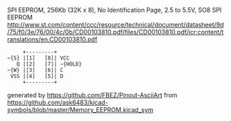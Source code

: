SPI EEPROM, 256Kb (32K x 8), No Identification Page, 2.5 to 5.5V, SO8
SPI EEPROM
http://www.st.com/content/ccc/resource/technical/document/datasheet/9d/75/f0/3e/76/00/4c/0b/CD00103810.pdf/files/CD00103810.pdf/jcr:content/translations/en.CD00103810.pdf


	     +---------+
	~{S} |[1]   [8]| VCC
	   Q |[2]   [7]| ~{HOLD}
	~{W} |[3]   [6]| C
	 VSS |[4]   [5]| D
	     +---------+


generated by https://github.com/FBEZ/Pinout-AsciiArt from https://github.com/ask6483/kicad-symbols/blob/master/Memory_EEPROM.kicad_sym